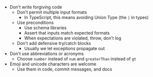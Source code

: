 - Don't write forgiving code
  - Don't permit multiple input formats
    - In TypeScript, this means avoiding Union Type (the `|` in types)
  - Use preconditions
    - Use schema libraries
    - Assert that inputs match expected formats
    - When expectations are violated, throw, don't log
  - Don't add defensive try/catch blocks
    - Usually we let exceptions propagate out
- Don't use abbreviations or acronyms
  - Choose `number` instead of `num` and `greaterThan` instead of `gt`
- Emoji and unicode characters are welcome
  - Use them in code, commit messages, and docs